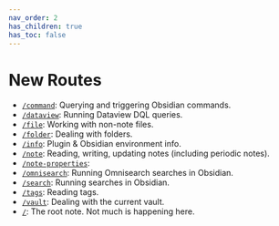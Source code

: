 ```yaml
---
nav_order: 2
has_children: true
has_toc: false
---
```


# New Routes

- [`/command`](routes/command.md): Querying and triggering Obsidian commands.
- [`/dataview`](routes/dataview.md): Running Dataview DQL queries.
- [`/file`](routes/file.md): Working with non-note files.
- [`/folder`](routes/folder.md): Dealing with folders.
- [`/info`](routes/info.md): Plugin & Obsidian environment info.
- [`/note`](routes/note.md): Reading, writing, updating notes (including periodic notes).
- [`/note-properties`](routes/note-properties.md): 
- [`/omnisearch`](routes/omnisearch.md): Running Omnisearch searches in Obsidian.
- [`/search`](routes/search.md): Running searches in Obsidian.
- [`/tags`](routes/tags.md): Reading tags.
- [`/vault`](routes/vault.md): Dealing with the current vault.
- [`/`](routes/root.md): The root note. Not much is happening here.
